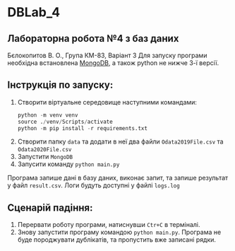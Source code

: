 # DBLab_4

## Лабораторна робота №4 з баз даних

Бєлокопитов В. О., Група КМ-83, Варіант 3
Для запуску програми необхідна встановлена [MongoDB](https://www.mongodb.com/try/download/community), а також python не нижче 3-ї версії.

## Інструкція по запуску:

1. Створити віртуальне середовище наступними командами:
   ```python -m pip install virtualenv
   python -m venv venv
   source ./venv/Scripts/activate
   python -m pip install -r requirements.txt
2. Створити папку `data` та додати в неї два файли `Odata2019File.csv` та `Odata2020File.csv`
3. Запустити `MongoDB`
4. Запусити команду `python main.py`

Програма запише дані в базу даних, виконає запит, та запише результат у файл `result.csv`.
Логи будуть доступні у файлі `logs.log`

## Сценарій падіння:
1. Перервати роботу програми, натиснувши `Ctr+C` в терміналі.
2. Знову запустити програму командою `python main.py`.
Програма не буде породжувати дублікатів, та пропустить вже записані рядки.
